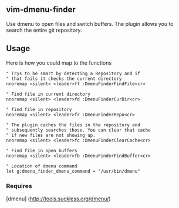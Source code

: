 ## vim-dmenu-finder ##

Use dmenu to open files and switch buffers. The plugin allows you
to search the entire git repository.

## Usage

Here is how you could map to the functions

```vim
" Trys to be smart by detecting a Repository and if
" that fails it checks the current directory 
nnoremap <silent> <leader>ff :DmenuFinderFindFile<cr>

" Find file in current directory
nnoremap <silent> <leader>fd :DmenuFinderCurDir<cr>

" find file in repository
nnoremap <silent> <leader>fr :DmenuFinderRepo<cr>

" The plugin caches the files in the repository and
" subsequently searches those. You can clear that cache
" if new files are not showing up.
nnoremap <silent> <leader>fc :DmenuFinderClearCache<cr>

" Find file in open buffers
nnoremap <silent> <leader>fb :DmenuFinderFindBuffer<cr>

" Location of dmenu command
let g:dmenu_finder_dmenu_command = "/usr/bin/dmenu"
```

### Requires ###

[dmenu] (http://tools.suckless.org/dmenu/)
